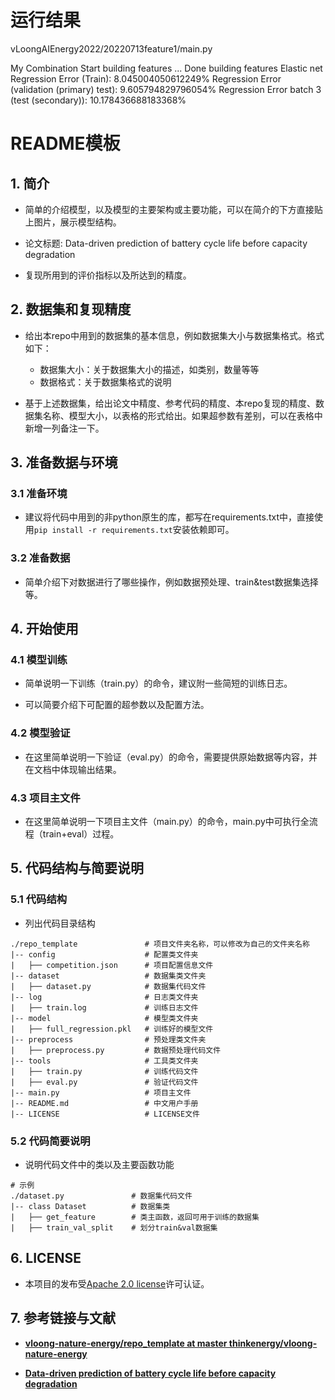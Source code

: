 # 运行结果
vLoongAIEnergy2022/20220713feature1/main.py

My Combination
Start building features ...
Done building features
Elastic net
Regression Error (Train): 8.045004050612249%
Regression Error (validation (primary) test): 9.605794829796054%
Regression Error batch 3 (test (secondary)): 10.178436688183368%

# README模板

## 1. 简介

- 简单的介绍模型，以及模型的主要架构或主要功能，可以在简介的下方直接贴上图片，展示模型结构。

- 论文标题: Data-driven prediction of battery cycle life before capacity degradation 

- 复现所用到的评价指标以及所达到的精度。



## 2. 数据集和复现精度

- 给出本repo中用到的数据集的基本信息，例如数据集大小与数据集格式。格式如下：
  - 数据集大小：关于数据集大小的描述，如类别，数量等等
  - 数据格式：关于数据集格式的说明

- 基于上述数据集，给出论文中精度、参考代码的精度、本repo复现的精度、数据集名称、模型大小，以表格的形式给出。如果超参数有差别，可以在表格中新增一列备注一下。



## 3. 准备数据与环境

### 3.1 准备环境

- 建议将代码中用到的非python原生的库，都写在requirements.txt中，直接使用`pip install -r requirements.txt`安装依赖即可。

### 3.2 准备数据

- 简单介绍下对数据进行了哪些操作，例如数据预处理、train&test数据集选择等。



## 4. 开始使用

### 4.1 模型训练

- 简单说明一下训练（train.py）的命令，建议附一些简短的训练日志。

- 可以简要介绍下可配置的超参数以及配置方法。

### 4.2 模型验证

- 在这里简单说明一下验证（eval.py）的命令，需要提供原始数据等内容，并在文档中体现输出结果。

### 4.3 项目主文件
- 在这里简单说明一下项目主文件（main.py）的命令，main.py中可执行全流程（train+eval）过程。

## 5. 代码结构与简要说明

### 5.1 代码结构

- 列出代码目录结构

```undefined
./repo_template               # 项目文件夹名称，可以修改为自己的文件夹名称
|-- config                    # 配置类文件夹
|   ├── competition.json      # 项目配置信息文件
|-- dataset                   # 数据集类文件夹
|   ├── dataset.py            # 数据集代码文件
|-- log                       # 日志类文件夹
|   ├── train.log             # 训练日志文件
|-- model                     # 模型类文件夹
|   ├── full_regression.pkl   # 训练好的模型文件
|-- preprocess                # 预处理类文件夹
|   ├── preprocess.py         # 数据预处理代码文件
|-- tools                     # 工具类文件夹
|   ├── train.py              # 训练代码文件
|   ├── eval.py               # 验证代码文件
|-- main.py                   # 项目主文件
|-- README.md                 # 中文用户手册
|-- LICENSE                   # LICENSE文件
```

### 5.2 代码简要说明

- 说明代码文件中的类以及主要函数功能

```undefined
# 示例
./dataset.py               # 数据集代码文件
|-- class Dataset          # 数据集类
|   ├── get_feature        # 类主函数，返回可用于训练的数据集
|   ├── train_val_split    # 划分train&val数据集
```



## 6. LICENSE

- 本项目的发布受[Apache 2.0 license](https://github.com/thinkenergy/vloong-nature-energy/blob/master/LICENSE)许可认证。



## 7. 参考链接与文献

- **[vloong-nature-energy/repo_template at master thinkenergy/vloong-nature-energy](https://github.com/thinkenergy/vloong-nature-energy/tree/master/repo_template)**

- **[Data-driven prediction of battery cycle life before capacity degradation](https://doi.org/10.1038/s41560-019-0356-8)**

  